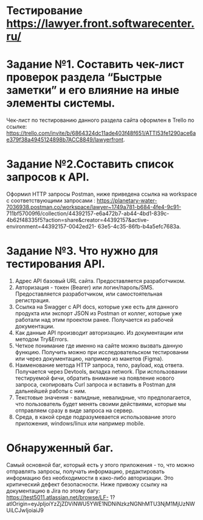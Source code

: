 # Тестирование https://lawyer.front.softwarecenter.ru/

# Задание №1. Составить чек-лист проверок раздела “Быстрые заметки” и его влияние на иные элементы системы.

Чек-лист по тестированию данного раздела сайта оформлен в Trello по ссылке: https://trello.com/invite/b/6864324dc11ade403f48f651/ATTI53fe1290ace6ae379f38a4945124898b7ACC8849/lawyerfront.

# Задание №2.Составить список запросов к API. 

Оформил HTTP запросы Postman, ниже приведена ссылка на workspace с
соответствующими запросами :
https://planetary-water-7036938.postman.co/workspace/lawyer~1749a781-b684-4fe4-9c91- 711bf57009f6/collection/44392157-e6a472b7-ab44-4bd1-839c- 4b62f48335f5?action=share&creator=44392157&active-environment=44392157-0042ed21- 63e5-4c35-86fb-b4a5efc7683a.


# Задание №3. Что нужно для тестирования API.

1. Адрес API базовый URL сайта. Предоставляется разработчиком.
2. Авторизация - токен (Bearer) или логин/пароль/SMS. Предоставляется разработчиком, или самостоятельная регистрация.
3. Ссылка на Swagger с API docs, которые уже есть для данного продукта или экспорт JSON
из Postman от коллег, которые уже работали над этим проектом ранее. Получается из
рабочей документации.
4. Как данные API производит авторизацию. Из документации или методом Try&Errors.
5. Четкое понимание где именно на сайте можно вызвать данную функцию. Получить
можно при исследовательском тестировании или через документацию, например из
макетов (Figma).
6. Наименование метода HTTP запроса, тело, payload, код ответа. Получается через
Devtools, вкладка network. При использовании тестируемой фичи, обратить внимание на
появление нового запроса, скопировать Curl запроса и вставить в Postman для дальнейшей
работы с ним. 
7. Текстовые значения - валидные, невалидные, что предполагается, что пользователь
будет менять своими действиями, которые мы отправляем сразу в виде запроса на сервер. 
8. Среда, в какой среде подразумевается использование этого приложения, windows/linux
или например mobile.


# Обнаруженный баг.

Самый основной баг, который есть у этого приложения - то, что можно отправлять запросы, получать информацию, редактировать информацию без необходимости в како-либо
авторизации. Это критический дефект безопасности. Ниже привожу ссылку на
документацию в Jira по этому багу:
https://test5011.atlassian.net/browse/LF- 1?atlOrigin=eyJpIjoiYzZjZDViNWU5YWE1NDNiNzkzNGNhMTU3NjM1MjUzNWUiLCJwIjoiaiJ9



